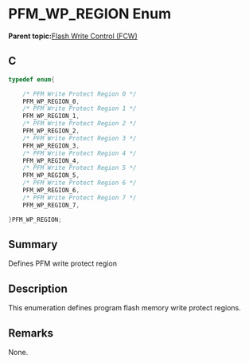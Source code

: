 # PFM\_WP\_REGION Enum

**Parent topic:**[Flash Write Control \(FCW\)](GUID-90E21DD6-5AB3-4211-8633-884EC95A6246.md)

## C

```c
typedef enum{

    /* PFM Write Protect Region 0 */
    PFM_WP_REGION_0,
    /* PFM Write Protect Region 1 */
    PFM_WP_REGION_1,
    /* PFM Write Protect Region 2 */
    PFM_WP_REGION_2,
    /* PFM Write Protect Region 3 */
    PFM_WP_REGION_3,
    /* PFM Write Protect Region 4 */
    PFM_WP_REGION_4,
    /* PFM Write Protect Region 5 */
    PFM_WP_REGION_5,
    /* PFM Write Protect Region 6 */
    PFM_WP_REGION_6,
    /* PFM Write Protect Region 7 */
    PFM_WP_REGION_7,

}PFM_WP_REGION;

```

## Summary

Defines PFM write protect region

## Description

This enumeration defines program flash memory write protect regions.

## Remarks

None.

